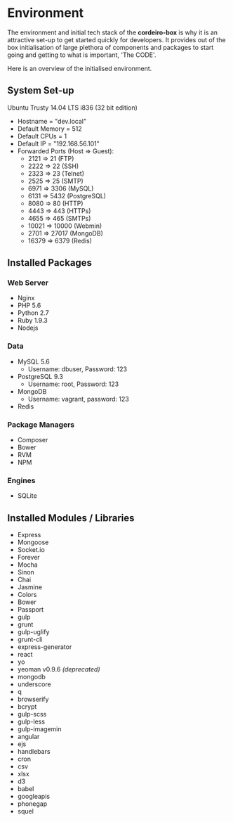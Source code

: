 # Environment

The environment and initial tech stack of the **cordeiro-box** is why it is an attractive set-up to get started quickly for developers. It provides out of the box initialisation of large plethora of components and packages to start going and getting to what is important, 'The CODE'. 

Here is an overview of the initialised environment.

## System Set-up

Ubuntu Trusty 14.04 LTS i836 (32 bit edition)
  - Hostname = "dev.local"
  - Default Memory = 512
  - Default CPUs = 1
  - Default IP = "192.168.56.101"
  - Forwarded Ports (Host => Guest):
      - 2121    =>    21 (FTP)
      - 2222    =>    22 (SSH)
      - 2323    =>    23 (Telnet)
      - 2525    =>    25 (SMTP)
      - 6971    =>    3306 (MySQL)
      - 6131    =>    5432 (PostgreSQL)
      - 8080    =>    80 (HTTP)
      - 4443    =>    443 (HTTPs)
      - 4655    =>    465 (SMTPs)
      - 10021   =>    10000 (Webmin)
      - 2701    =>    27017 (MongoDB)
      - 16379   =>    6379 (Redis)

## Installed Packages

### Web Server

- Nginx
- PHP 5.6
- Python 2.7
- Ruby 1.9.3
- Nodejs

### Data

- MySQL 5.6
  - Username: dbuser, Password: 123
- PostgreSQL 9.3
  - Username: root, Password: 123
- MongoDB
  - Username: vagrant, password: 123
- Redis

### Package Managers

- Composer
- Bower
- RVM
- NPM

### Engines

- SQLite

## Installed Modules / Libraries

- Express 
- Mongoose
- Socket.io
- Forever
- Mocha
- Sinon
- Chai
- Jasmine
- Colors
- Bower
- Passport
- gulp
- grunt
- gulp-uglify
- grunt-cli
- express-generator
- react
- yo
- yeoman v0.9.6 _(deprecated)_
- mongodb
- underscore
- q
- browserify
- bcrypt
- gulp-scss
- gulp-less
- gulp-imagemin
- angular
- ejs
- handlebars
- cron
- csv
- xlsx
- d3
- babel
- googleapis
- phonegap
- squel

